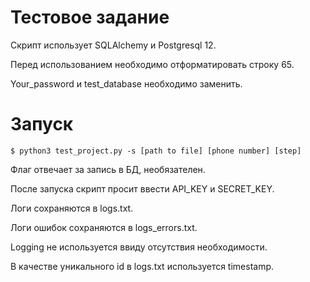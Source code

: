 # Тестовое задание

Скрипт использует SQLAlchemy и Postgresql 12.

Перед использованием необходимо отформатировать строку 65.

Your_password и test_database необходимо заменить.

# Запуск

    $ python3 test_project.py -s [path to file] [phone number] [step]
    
Флаг отвечает за запись в БД, необязателен.

После запуска скрипт просит ввести API_KEY и SECRET_KEY.

Логи сохраняются в logs.txt.

Логи ошибок сохраняются в logs_errors.txt.

Logging не используется ввиду отсутствия необходимости.

В качестве уникального id в logs.txt используется timestamp.
